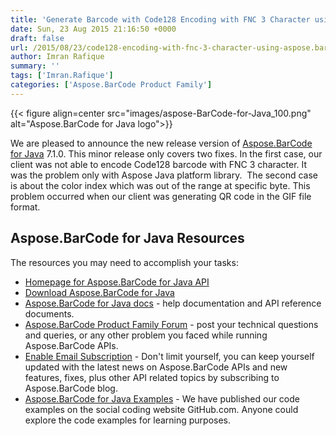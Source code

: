 ```yaml
---
title: 'Generate Barcode with Code128 Encoding with FNC 3 Character using Java'
date: Sun, 23 Aug 2015 21:16:50 +0000
draft: false
url: /2015/08/23/code128-encoding-with-fnc-3-character-using-aspose.barcode-for-java-7.1.0/
author: Imran Rafique
summary: ''
tags: ['Imran.Rafique']
categories: ['Aspose.BarCode Product Family']
---
```




{{< figure align=center src="images/aspose-BarCode-for-Java_100.png" alt="Aspose.BarCode for Java logo">}}


We are pleased to announce the new release version of [Aspose.BarCode for Java][1] 7.1.0. This minor release only covers two fixes. In the first case, our client was not able to encode Code128 barcode with FNC 3 character. It was the problem only with Aspose Java platform library.  The second case is about the color index which was out of the range at specific byte. This problem occurred when our client was generating QR code in the GIF file format.

## Aspose.BarCode for Java Resources

The resources you may need to accomplish your tasks:

*   [Homepage for Aspose.BarCode for Java API][2]
*   [Download Aspose.BarCode for Java][3]
*   [Aspose.BarCode for Java docs][4] - help documentation and API reference documents.
*   [Aspose.BarCode Product Family Forum][5] - post your technical questions and queries, or any other problem you faced while running Aspose.BarCode APIs.
*   [Enable Email Subscription][6] - Don't limit yourself, you can keep yourself updated with the latest news on Aspose.BarCode APIs and new features, fixes, plus other API related topics by subscribing to Aspose.BarCode blog.
*   [Aspose.BarCode for Java Examples][7] - We have published our code examples on the social coding website GitHub.com. Anyone could explore the code examples for learning purposes.




[1]: https://products.aspose.com/barcode/java
[2]: http://www.aspose.com/java/barcode-component.aspx
[3]: http://www.aspose.com/community/files/72/java-components/aspose.barcode-for-java/default.aspx
[4]: https://docs.aspose.com/barcode/java
[5]: http://www.aspose.com/community/forums/aspose.barcode-product-family/193/showforum.aspx
[6]: https://blog.aspose.com/
[7]: https://github.com/asposebarcode/Aspose_BarCode_JAVA




